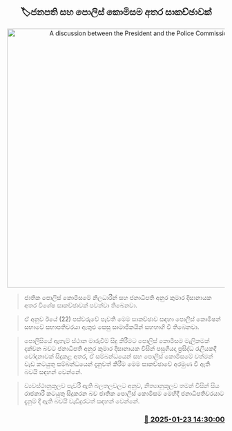 <p align='center'><b><h2 align='center' title='A discussion between the President and the Police Commission'>🏷ජනපති සහ පොලිස් කොමිසම අතර සාකච්ඡාවක්</h2></b></p>
<p align='center'><img src='https://helakuru.sgp1.cdn.digitaloceanspaces.com/esana/images/lib/anura-president-new-thumb.jpg' width='600' alt='A discussion between the President and the Police Commission'></p>

> ජාතික පොලිස් කොමිසමේ නිලධාරීන් සහ ජනාධිපති අනුර කුමාර දිසානායක අතර විශේෂ සාකච්ඡාවක් පවත්වා තිබෙනවා.

> ඒ අනුව ඊයේ (22) පස්වරුවේ පැවති මෙම සාකච්ඡාව සඳහා පොලිස් කොමිෂන් සභාවේ සභාපතිවරයා ඇතුළු සෙසු සාමාජිකයින් සහභාගි වී තිබෙනවා.

> පොලීසියේ ඇතැම් ස්ථාන මාරුවීම් සිදු කිරීමට පොලිස් කොමිසම මැලිකමක් දක්වන බවට ජනාධිපති අනුර කුමාර දිසානායක විසින් පසුගියදා ප්‍රසිද්ධ රැලියකදී චෝදනාවක් සිදුකළ අතර, ඒ සම්බන්ධයෙන් සහ පොලිස් කොමිසමේ වත්මන් වැඩ කටයුතු සම්බන්ධයෙන් දැනුවත් කිරීම මෙම සාකච්ඡාවේ අරමුණ වී ඇති බවයි සඳහන් වෙන්නේ.

> ව්‍යවස්ථානුකූලව පැවරී ඇති බලතලවලට අනුව, නීත්‍යානුකූලව තමන් විසින් සිය රාජකාරී කටයුතු සිදුකරන බව ජාතික පොලිස් කොමිසම මෙහිදී ජනාධිපතිවරයාට දැනුම් දී ඇති බවයි වැඩිදුරටත් සඳහන් වෙන්නේ. 



<h3 align='right'><a href='https://www.helakuru.lk/esana/p/106819/'>📅 2025-01-23 14:30:00</a></h3>
